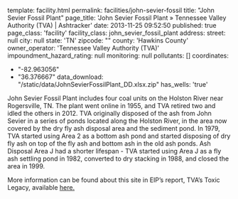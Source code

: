 template: facility.html
permalink: facilities/john-sevier-fossil
title: "John Sevier Fossil Plant"
page_title: 'John Sevier Fossil Plant &raquo; Tennessee Valley Authority (TVA) | Ashtracker'
date: 2013-11-25 09:52:50
published: true
page_class: 'facility'
facility_class: john_sevier_fossil_plant
address: 
  street: null
  city: null
  state: 'TN'
  zipcode: ""
  county: 'Hawkins County'
owner_operator: 'Tennessee Valley Authority (TVA)'
impoundment_hazard_rating: null
monitoring: null
pollutants: []
coordinates: 
  - "-82.963056"
  - "36.376667"
data_download: "/static/data/JohnSevierFossilPlant_DD.xlsx.zip"
has_wells: 'true'

John Sevier Fossil Plant includes four coal units on the Holston River near Rogersville, TN. The plant went online in 1955, and TVA retired two and idled the others in 2012. TVA originally disposed of the ash from John Sevier in a series of ponds located along the Holston River, in the area now covered by the dry fly ash disposal area and the sediment pond. In 1979, TVA started using Area 2 as a bottom ash pond and started disposing of dry fly ash on top of the fly ash and bottom ash in the old ash ponds. Ash Disposal Area J had a shorter lifespan - TVA started using Area J as a fly ash settling pond in 1982, converted to dry stacking in 1988, and closed the area in 1999.

More information can be found about this site in EIP’s report, TVA’s Toxic Legacy, available <a href="http://www.environmentalintegrity.org/news_reports/documents/20131107_tvagroundwaterreport_fulldraft_000.pdf" target="_blank">here.</a> 
